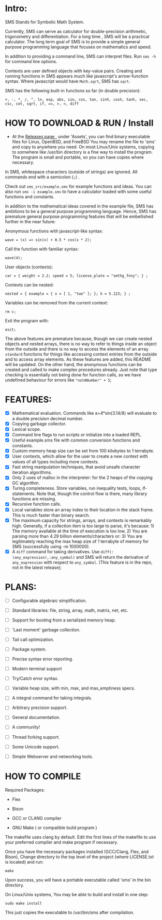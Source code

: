 # Intro:

SMS Stands for Symbolic Math System.

Currently, SMS can serve as calculator for double-precision arithmetic, trigonometry and differentiation. For a long time , SMS will be a practical calculator. The long term goal of SMS is to provide a simple general purpose programming language that focuses on mathematics and speed.

In addition to providing a command line, SMS can interpret files.
Run `sms -h` for command line options.

Contexts are user defined objects with key-value pairs. Creating and running functions in SMS appears much like javascript's arrow-function syntax. Where javascript would have `Math.sqrt`, SMS has `sqrt`.

SMS has the following built-in functions so far (in double precision):

`+, -, *, /, ^, ln, exp, abs, sin, cos, tan, sinh, cosh, tanh, sec, csc, cot, sqrt, if, ==, >, <, diff` 

# HOW TO DOWNLOAD & RUN / Install
- At the [ Releases page ](https://github.com/reginaldford/sms/releases)  , under 'Assets', you can find binary executable files for Linux, OpenBSD, and FreeBSD You may rename the file to 'sms' and copy to anywhere you need. On most Linux/Unix systems, copying to somwhere like /usr/bin directory is a fine way to install the program. The program is small and portable, so you can have copies where necessary.

In SMS, whitespace characters (outside of strings) are ignored. All commands end with a semicolon (`;`) .

Check out `sms_src/example.sms` for example functions and ideas.
You can also run `sms -i example.sms` to have a calculator loaded with some useful functions and constants.

In addition to the mathematical ideas covered in the example file, SMS has ambitions to be a general purpose programming language. Hence, SMS has premature general purpose programming features that will be embellished further in the near future:

Anonymous functions with javascript-like syntax:

`wave = (x) => sin(x) + 0.5 * cos(x * 2);`

Call the function with familiar syntax:

`wave(4);`

User objects (contexts):

`car = { weight = 2.2; speed = 5; license_plate = "smthg_fnny"; } ; `

Contexts can be nested:

`nested = { example = { x = [ 1, "two" ]; }; k = 5.123; } ;`

Variables can be removed from the current context:

`rm c;`

Exit the program with:

`exit; `

The above features are premature because, though we can create nested objects and nested arrays, there is no way to refer to things inside an object from the outside and there is no way to access the elements of an array. `standard` functions for things like accessing context entries from the outside and to access array elements. As these features are added, this README will be updated. On the other hand, the anonymous functions can be created and called to make complex procedures already. Just note that type checking is essentially not being done for function calls, so we have undefined behaviour for errors like `"notANumber" + 5`;


# FEATURES:
- [x] Mathematical evaluation. Commands like a=4*sin(3.14/8) will evaluate to a double precision decimal number.
- [x] Copying garbage collector.
- [x] Lexical scope.
- [x] Command line flags to run scripts or initialize into a loaded REPL.
- [x] Useful example.sms file with common conversion functions and constants.
- [x] Custom memory heap size can be set from 100 kilobytes to 1 terrabyte.
- [x] User contexts, which allow for the user to create a new context with values of all types including more contexts.
- [x] Fast string manipulation techniques, that avoid unsafe character iteration algorithms.
- [x] Only 2 uses of malloc in the interpreter: for the 2 heaps of the copying GC algorithm.
- [x] Turing completeness. Store variables, run inequality tests, loops, if-statements. Note that, though the control flow is there, many library functions are missing.
- [x] Recursive function calls.
- [x] Local variables store an array index to their location in the stack frame. This is much faster than binary search.
- [x] The maximum capacity for strings, arrays, and contexts is remarkably high. Generally, if a collection item is too large to parse, it's because: 1) The memory available at the time of execution is too low. 2) You are parsing more than 4.29 billion elements/characters or: 3) You are legitimately reaching the max heap size of 1 terrabyte of memory for SMS (successfully using -m 1000000).
- [x] A `diff` command for taking derivatives. Use `diff(:(any_expression),:any_symbol)` and SMS will return the derivative of `any_expression` with respect to `any_symbol`. (This feature is in the repo, not in the latest release);

# PLANS:
- [ ] Configurable algebraic simplification.
- [ ] Standard libraries: file, string, array, math, matrix, net, etc.
- [ ] Support for booting from a serialized memory heap.
- [ ] 'Last moment' garbage collection.
- [ ] Tail call optimization.
- [ ] Package system.
- [ ] Precise syntax error reporting.
- [ ] Modern terminal support
- [ ] Try/Catch error syntax.
- [ ] Variable heap size, with min, max, and max_emptiness specs.
- [ ] A integral command for taking integrals.
- [ ] Arbitrary precision support.
- [ ] General documentation.
- [ ] A community!
- [ ] Thread forking support.
- [ ] Some Unicode support.
- [ ] Simple Webserver and networking tools.


# HOW TO COMPILE

Required Packages:

- Flex

- Bison

- GCC or CLANG compiler

- GNU Make ( or compatible build program )

The makefile uses clang by default.
Edit the first lines of the makefile to use your preferred compiler and make program if necessary.

Once you have the necessary packages installed (GCC/Clang, Flex, and Bison),
Change directory to the top level of the project (where LICENSE.txt is located) and run:

`make`

Upon success, you will have a portable executable called 'sms' in the bin directory.

On Linux/Unix systems, You may be able to build and install in one step:

`sudo make install`

This just copies the executable to /usr/bin/sms after compilation.
